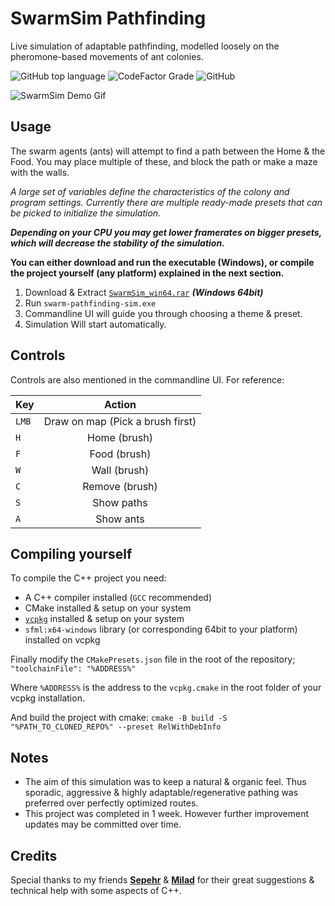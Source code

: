 # SwarmSim Pathfinding

Live simulation of adaptable pathfinding, modelled loosely on the pheromone-based movements of ant colonies.

![GitHub top language](https://img.shields.io/github/languages/top/nem-gdev/swarm-pathfinding-sim?style=for-the-badge&color=rgb(222%2C%2084%2C%20132))
![CodeFactor Grade](https://img.shields.io/codefactor/grade/github/nem-gdev/swarm-pathfinding-sim?style=for-the-badge&color=77%2C%20255%2C%200)
![GitHub](https://img.shields.io/github/license/nem-gdev/swarm-pathfinding-sim?style=for-the-badge&color=critical)





![SwarmSim Demo Gif](Demo.gif) 


## Usage

The swarm agents (ants) will attempt to find a path between the Home & the Food.
You may place multiple of these, and block the path or make a maze with the walls.

*A large set of variables define the characteristics of the colony and program settings.*
*Currently there are multiple ready-made presets that can be picked to initialize the simulation.*

_**Depending on your CPU you may get lower framerates on bigger presets, which will decrease the stability of the simulation.**_

**You can either download and run the executable (Windows), or compile the project yourself (any platform) explained in the next section.**
1. Download & Extract <a href="https://github.com/Nem-GDev/swarm-pathfinding-sim/releases/tag/v2.0" target="_blank">`SwarmSim_win64.rar`</a> _**(Windows 64bit)**_
2. Run `swarm-pathfinding-sim.exe`
3. Commandline UI will guide you through choosing a theme & preset.
4. Simulation Will start automatically.


## Controls

Controls are also mentioned in the commandline UI. For reference:

| Key  | Action |
| ------------- |:-------------:|
| `LMB`    |Draw on map (Pick a brush first)|
| `H`      | Home (brush)     |
| `F`      | Food (brush)     |
| `W`      | Wall (brush)     |
| `C`      | Remove (brush)   |
| `S`      | Show paths       |
| `A`      | Show ants        |



## Compiling yourself

To compile the C++ project you need:

* A C++ compiler installed (`GCC` recommended)
* CMake installed & setup on your system
* <a href="https://vcpkg.io/en/" target="_blank">`vcpkg`</a> installed & setup on your system
* `sfml:x64-windows` library (or corresponding 64bit to your platform) installed on vcpkg

Finally modify the `CMakePresets.json` file in the root of the repository;
`"toolchainFile": "%ADDRESS%"`

Where `%ADDRESS%` is the address to the `vcpkg.cmake` in the root folder of your vcpkg installation.

And build the project with cmake: `cmake -B build -S "%PATH_TO_CLONED_REPO%" --preset RelWithDebInfo`


## Notes

* The aim of this simulation was to keep a natural & organic feel. 
Thus sporadic, aggressive & highly adaptable/regenerative pathing was preferred over perfectly optimized routes.
* This project was completed in 1 week. However further improvement updates may be committed over time.


## Credits

Special thanks to my friends <a href="https://github.com/Sephixum" target="_blank">**Sepehr**</a> & <a href="https://github.com/MiliAxe" target="_blank">**Milad**</a> for their great suggestions & technical help with some aspects of C++.


